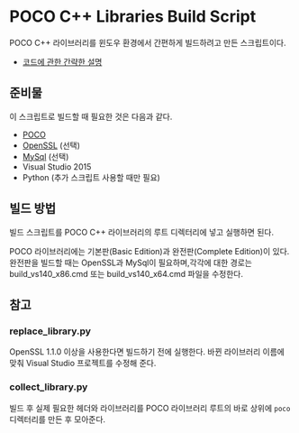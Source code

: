 ﻿
# POCO C++ Libraries Build Script

POCO C++ 라이브러리를 윈도우 환경에서 간편하게 빌드하려고 만든 스크립트이다.

* [코드에 관한 간략한 설명](https://surpreem.com/poco-c-%EB%9D%BC%EC%9D%B4%EB%B8%8C%EB%9F%AC%EB%A6%AC-%EB%B9%8C%EB%93%9C-%EC%8A%A4%ED%81%AC%EB%A6%BD%ED%8A%B8/)


## 준비물

이 스크립트로 빌드할 때 필요한 것은 다음과 같다.

* [POCO](https://pocoproject.org)
* [OpenSSL](https://slproweb.com/products/Win32OpenSSL.html) (선택)
* [MySql](https://dev.mysql.com/downloads/mysql/) (선택)
* Visual Studio 2015
* Python (추가 스크립트 사용할 때만 필요)


## 빌드 방법

빌드 스크립트를 POCO C++ 라이브러리의 루트 디렉터리에 넣고 실행하면 된다.

POCO 라이브러리에는 기본판(Basic Edition)과 완전판(Complete Edition)이 있다. 완전판을 빌드할 때는 OpenSSL과 MySql이 필요하며,각각에 대한 경로는 build_vs140_x86.cmd 또는 build_vs140_x64.cmd 파일을 수정한다.


## 참고

### replace_library.py

OpenSSL 1.1.0 이상을 사용한다면 빌드하기 전에 실행한다. 바뀐 라이브러리 이름에 맞춰 Visual Studio 프로젝트를 수정해 준다.

### collect_library.py

빌드 후 실제 필요한 헤더와 라이브러리를 POCO 라이브러리 루트의 바로 상위에 `poco` 디렉터리를 만든 후 모아준다.
